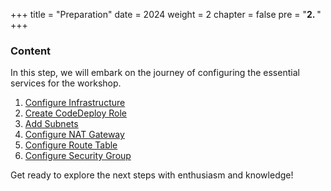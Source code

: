 +++
title = "Preparation"
date = 2024
weight = 2
chapter = false
pre = "<b>2. </b>"
+++

### Content

In this step, we will embark on the journey of configuring the essential services for the workshop.

1. [Configure Infrastructure](2.1-configure-infrastructure/)
2. [Create CodeDeploy Role](2.2-create-code-deploy-role/)
3. [Add Subnets](2.3-add-subnets/)
4. [Configure NAT Gateway](2.4-configure-nat-gateway/)
5. [Configure Route Table](2.5-configure-route-table/)
6. [Configure Security Group](2.6-configure-security-group/)

Get ready to explore the next steps with enthusiasm and knowledge!

